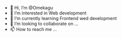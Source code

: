 - 👋 Hi, I’m @Omekagu
- 👀 I’m interested in Web development
- 🌱 I’m currently learning Frontend wed development
- 💞️ I’m looking to collaborate on ...
- 📫 How to reach me ...

<!---
Omekagu/Omekagu is a ✨ special ✨ repository because its `README.md` (this file) appears on your GitHub profile.
You can click the Preview link to take a look at your changes.
--->
